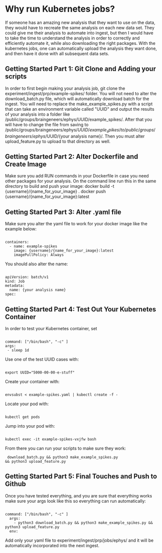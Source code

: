 # Why run Kubernetes jobs?

If someone has an amazing new analysis that they want to use on the data, they would have to recreate the same analysis on each new data set. They could give me their analysis to automate into ingest, but then I would have to take the time to understand the analysis in order to correctly and efficiently automate it, while also downloading the right packages. With the kubernetes jobs, one can automatically upload the analysis they want done, and then have it done with all subsequent data sets. 

## Getting Started Part 1: Git Clone and Adding your scripts

In order to first begin making your analysis job, git clone the experiment/ingest/prp/example-spikes/ folder. You will not need to alter the download_batch.py file, which will automatically download batch for the ingest. You will need to replace the make_example_spikes.py with a script that can take an environment variable called "UUID" and output the results of your analysis into a folder like /public/groups/braingeneers/ephys/UUID/example_spikes/. After that you will have to change the file from saving to /public/groups/braingeneers/ephys/$UUID/example_spikes/ to /public/groups/braingeneers/ephys/$UUID/{your analysis name}/. Then you must alter upload_feature.py to upload to that directory as well. 

## Getting Started Part 2: Alter Dockerfile and Create Image
Make sure you add RUN commands in your Dockerfile in case you need other packages for your analysis.
On the command line run this in the same directory to build and push your image:
docker build -t {username}/{name_for_your_image} .
docker push {username}/{name_for_your_image}:latest 

## Getting Started Part 3: Alter .yaml file

Make sure you alter the yaml file to work for your docker image like the example below:
<pre><code>
containers:
  - name: example-spikes
    image: {username}/{name_for_your_image}:latest
    imagePullPolicy: Always
</code></pre>

You should also alter the name:
<pre><code>
apiVersion: batch/v1
kind: Job
metadata:
  name: {your analysis name}
spec:
</code></pre>

## Getting Started Part 4: Test Out Your Kubernetes Container

In order to test your Kubernetes container, set
<pre><code>
command: ["/bin/bash", "-c" ]
args:
 - sleep 1d
</code></pre>

Use one of the test UUID cases with:

<pre><code>
export UUID="5000-00-00-e-stuff"
</code></pre>

Create your container with:
<pre><code>
envsubst < example-spikes.yaml | kubectl create -f -
</code></pre>

Locate your pod with:
<pre><code>
kubectl get pods
</code></pre>

Jump into your pod with:
<pre><code>
kubectl exec -it example-spikes-vxjfw bash
</code></pre>

From there you can run your scripts to make sure they work: <pre><code> download_batch.py && python3 make_example_spikes.py && python3 upload_feature.py</code></pre>

## Getting Started Part 5: Final Touches and Push to Github

Once you have tested everything, and you are sure that everything works make sure your args look like this so everything can run automatically:
<pre><code>
command: ["/bin/bash", "-c" ]
  args:
    - python3 download_batch.py && python3 make_example_spikes.py && python3 upload_feature.py
  env:
</code></pre>

Add only your yaml file to experiment/ingest/prp/jobs/ephys/ and it will be automatically incorporated into the next ingest.










